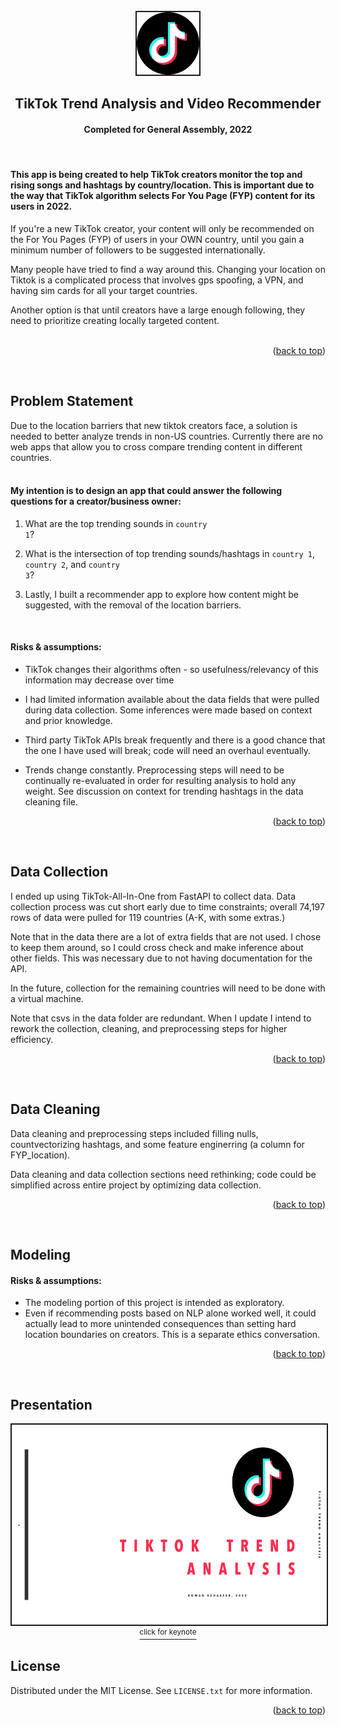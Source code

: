 <div id="top"></div>


<!-- PROJECT LOGO -->
<br />
<!--<div align="center">
  <a href="https://github.com/rowangayleschaefer">
    <img src="https://yt3.ggpht.com/ytc/AKedOLRcwXL5heetbKNzpLCY3LOgml-72EcmpALhcvry5g=s900-c-k-c0x00ffffff-no-rj" alt="Logo" width="80" height="80">
  </a>-->
<div align = "center">
<a href= "https://www.icloud.com/keynote/00cOYoPPZOmZjw5gyymV5e9Aw#tiktok_trends"><img src='https://github.com/rowangayleschaefer/tiktok_analysis_and_recommender/blob/main/images/tiktok_white.jpeg?raw=true' width=100 height=100 border=2>
</a>
  <h2>TikTok Trend Analysis and Video Recommender</h2>
  <h4>Completed for General Assembly, 2022</h4>
</div>
<p><br />
<!-- ABOUT THE PROJECT -->

<!-- BACKGROUND -->
#### This app is being created to help TikTok creators monitor the top and rising songs and hashtags by country/location. This is important due to the way that TikTok algorithm selects For You Page (FYP)  content for its users in 2022.


If you're a new TikTok creator, your content will only be recommended on the For You Pages (FYP) of users in your OWN country, until you gain a minimum number of followers to be suggested internationally.

Many people have tried to find a way around this. Changing your location on Tiktok is a complicated process that involves gps spoofing, a VPN, and having sim cards for all your target countries. 

Another option is that until creators have a large enough following, they need to prioritize creating locally targeted content. 
<br /><br />

<p align="right">(<a href="#top">back to top</a>)</p>
<br />


<!-- PROBLEM STATEMENT -->
## Problem Statement
Due to the location barriers that new tiktok creators face, a solution is needed to better analyze trends in non-US countries. Currently there are no web apps that allow you to cross compare trending content in different countries. 
<br /><br />


#### My intention is to design an app that could answer the following questions for a creator/business owner:

1. What are the top trending sounds in <code>country 1</code>?

2. What is the intersection of top trending sounds/hashtags in <code>country 1</code>, <code>country 2</code>, and <code>country 3</code>? 

3. Lastly, I built a recommender app to explore how content might be suggested, with the removal of the location barriers. 

<br />

#### Risks & assumptions:
* TikTok changes their algorithms often - so usefulness/relevancy of this information may decrease over time

* I had limited information available about the data fields that were pulled during data collection. Some inferences were made based on context and prior knowledge.

* Third party TikTok APIs break frequently and there is a good chance that the one I have used will break; code will need an overhaul eventually.

* Trends change constantly. Preprocessing steps will need to be continually re-evaluated in order for resulting analysis to hold any weight. See discussion on context for trending hashtags in the data cleaning file.


<p align="right"> (<a href="#top">back to top</a>) </p>
<br />


<!-- DATA -->
## Data Collection

I ended up using TikTok-All-In-One from FastAPI to collect data.  Data collection process was cut short early due to time constraints; overall 74,197 rows of data were pulled for 119 countries (A-K, with some extras.) 

Note that in the data there are a lot of extra fields that are not used. I chose to keep them around, so I could cross check and make inference about other fields. This was necessary due to not having documentation for the API.

In the future, collection for the remaining countries will need to be done with a virtual machine. 

Note that csvs in the data folder are redundant. When I update I intend to rework the collection, cleaning, and preprocessing steps for higher efficiency.

<p align="right">(<a href="#top">back to top</a>)</p>
<br />


## Data Cleaning
Data cleaning and preprocessing steps included filling nulls, countvectorizing hashtags, and some feature enginerring (a column for FYP_location). 

Data cleaning and data collection sections need rethinking; code could be simplified across entire project by optimizing data collection. 

<p align="right">(<a href="#top">back to top</a>)</p>
<br />


<!-- Modeling -->
## Modeling

#### Risks & assumptions:
* The modeling portion of this project is intended as exploratory.
* Even if recommending posts based on NLP alone worked well, it could actually lead to more unintended consequences than setting hard location boundaries on creators. This is a separate ethics conversation.


<p align="right">(<a href="#top">back to top</a>)</p>
<br />

## Presentation
<div align="center">
<a href= "https://www.icloud.com/keynote/00cOYoPPZOmZjw5gyymV5e9Aw#tiktok_trends"><img src='./images/keynote.png' width=550 height=320 border=2><br />
  <center><sup>click for keynote</sup></center>
</a>
</div>


<!-- LICENSE -->
## License

Distributed under the MIT License. See `LICENSE.txt` for more information.

<p align="right">(<a href="#top">back to top</a>)</p>
<br />




